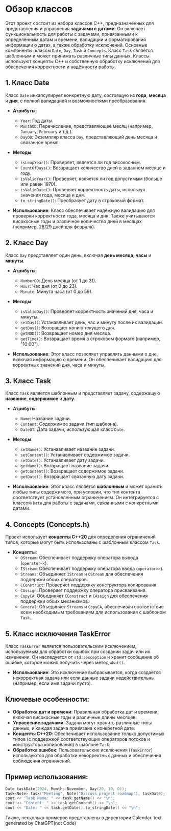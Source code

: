 # Обзор классов

Этот проект состоит из набора классов C++, предназначенных для представления и управления **задачами с датами**. Он включает функциональность для работы с задачами, привязанными к определённым датам и времени, валидации и форматирования информации о датах, а также обработку исключений. Основные компоненты: классы `Date`, `Day`, `Task` и `Concepts`. Класс `Task` является шаблонным и может принимать различные типы данных. Классы используют концепты C++ и собственную обработку исключений для обеспечения корректности и надёжности работы.

## 1. **Класс Date**

Класс `Date` инкапсулирует конкретную дату, состоящую из **года**, **месяца** и **дня**, с полной валидацией и возможностями преобразования.

- **Атрибуты**:
  - `Year`: Год даты.
  - `MonthOD`: Перечисление, представляющее месяц (например, `January`, `February` и т.д.).
  - `DayOD`: Экземпляр класса `Day`, представляющий день месяца и связанное время.

- **Методы**:
  - `isLeapYear()`: Проверяет, является ли год високосным.
  - `CountOfDays()`: Возвращает количество дней в заданном месяце и году.
  - `isValidYear()`: Проверяет, является ли год допустимым (больше или равен 1970).
  - `isValidDate()`: Проверяет корректность даты, используя значения года, месяца и дня.
  - `to_stringDate()`: Преобразует дату в строковый формат.

- **Использование**: Класс обеспечивает надёжную валидацию для проверки корректности года, месяца и дня. Также учитываются високосные годы и различное количество дней в месяцах (например, 28/29 дней для февраля).

## 2. **Класс Day**

Класс `Day` представляет один день, включая **день месяца**, **часы** и **минуты**.

- **Атрибуты**: 
  - `NumberOD`: День месяца (от 1 до 31).
  - `Hour`: Час дня (от 0 до 23).
  - `Minute`: Минута часа (от 0 до 59).

- **Методы**:
  - `isValidDay()`: Проверяет корректность значений дня, часа и минуты.
  - `setDay()`: Устанавливает день, час и минуту после их валидации.
  - `getDay()`: Возвращает копию текущего дня.
  - `getNOD()`: Возвращает номер дня месяца.
  - `getTime()`: Возвращает время в строковом формате (например, "10:00").

- **Использование**: Этот класс позволяет управлять данными о дне, включая информацию о времени. Он обеспечивает валидацию для корректных значений дня, часа и минуты.

## 3. **Класс Task**

Класс `Task` является шаблонным и представляет задачу, содержащую **название**, **содержимое** и **дату**.

- **Атрибуты**:
  - `Name`: Название задачи.
  - `Content`: Содержимое задачи (тип шаблона).
  - `DateOT`: Дата задачи, использующая класс `Date`.

- **Методы**:
  - `setName()`: Устанавливает название задачи.
  - `setContent()`: Устанавливает содержимое задачи.
  - `setDate()`: Устанавливает дату задачи.
  - `getName()`: Возвращает название задачи.
  - `getContent()`: Возвращает содержимое задачи.
  - `getDate()`: Возвращает связанную дату задачи.

- **Использование**: Этот класс является **шаблонным** и может хранить любые типы содержимого, при условии, что тип контента соответствует установленным ограничениям. Он интегрируется с классом `Date` для работы с задачами, связанными с конкретными датами.

## 4. **Concepts (Concepts.h)**

Проект использует **концепты C++20** для определения ограничений типов, которые могут быть использованы с шаблонным классом `Task`.

- **Концепты**:
  - `OStream`: Обеспечивает поддержку оператора вывода (`operator<<`).
  - `IStream`: Обеспечивает поддержку оператора ввода (`operator>>`).
  - `Streams`: Объединяет `IStream` и `OStream` для обеспечения поддержки обоих операторов.
  - `CConstruct`: Проверяет поддержку конструктора копирования.
  - `CAssign`: Проверяет поддержку оператора присваивания.
  - `CopyCA`: Объединяет `CConstruct` и `CAssign` для обеспечения поддержки обоих механизмов.
  - `General`: Объединяет `Streams` и `CopyCA`, обеспечивая соответствие всем необходимым требованиям для использования с шаблоном `Task`.

## 5. **Класс исключения TaskError**

Класс `TaskError` является пользовательским исключением, используемым для обработки ошибок при создании задач или их изменении. Он наследуется от `std::exception` и хранит сообщение об ошибке, которое можно получить через метод `what()`.

- **Использование**: Это исключение выбрасывается, когда создаётся некорректная задача или если данные задачи недействительны (например, если имя задачи пусто).

## Ключевые особенности:
- **Обработка дат и времени**: Правильная обработка дат и времени, включая високосные годы и различные длины месяцев.
- **Управление задачами**: Задачи могут хранить различные типы данных, и каждая задача привязана к конкретной дате.
- **Концепты C++20**: Обеспечивает использование только допустимых типов (с поддержкой соответствующих операторов потоков и конструктора копирования) в шаблоне `Task`.
- **Обработка ошибок**: Пользовательские исключения (`TaskError`) используются для обработки некорректных данных и обеспечения соблюдения ограничений.

## Пример использования:

```cpp
Date taskDate(2024, Month::November, Day(20, 10, 0));
Task<Note> task("Meeting", Note("Discuss project roadmap"), taskDate);
cout << "Task Name: " << task.getName() << "\n";
cout << "Content: " << task.getContent() << "\n";
cout << "Date: " << task.getDate().to_stringDate() << "\n";
```
Также, несколько примеров представлены в директории Calendar.
text generated by ChatGPT(not Code)
